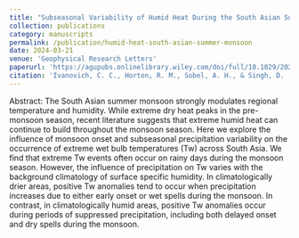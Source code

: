 ```yaml
---
title: "Subseasonal Variability of Humid Heat During the South Asian Summer Monsoon"
collection: publications
category: manuscripts
permalink: /publication/humid-heat-south-asian-summer-monsoon
date: 2024-03-21
venue: 'Geophysical Research Letters'
paperurl: 'https://agupubs.onlinelibrary.wiley.com/doi/full/10.1029/2023GL107382'
citation: 'Ivanovich, C. C., Horton, R. M., Sobel, A. H., & Singh, D. (2024). Subseasonal Variability of Humid Heat During the South Asian Summer Monsoon. Geophysical Research Letters, 51(6), e2023GL107382. https://doi.org/10.1029/2023GL107382'
---
```


Abstract: The South Asian summer monsoon strongly modulates regional temperature and humidity. While extreme dry heat peaks in the pre-monsoon season, recent literature suggests that extreme humid heat can continue to build throughout the monsoon season. Here we explore the influence of monsoon onset and subseasonal precipitation variability on the occurrence of extreme wet bulb temperatures (Tw) across South Asia. We find that extreme Tw events often occur on rainy days during the monsoon season. However, the influence of precipitation on Tw varies with the background climatology of surface specific humidity. In climatologically drier areas, positive Tw anomalies tend to occur when precipitation increases due to either early onset or wet spells during the monsoon. In contrast, in climatologically humid areas, positive Tw anomalies occur during periods of suppressed precipitation, including both delayed onset and dry spells during the monsoon.
